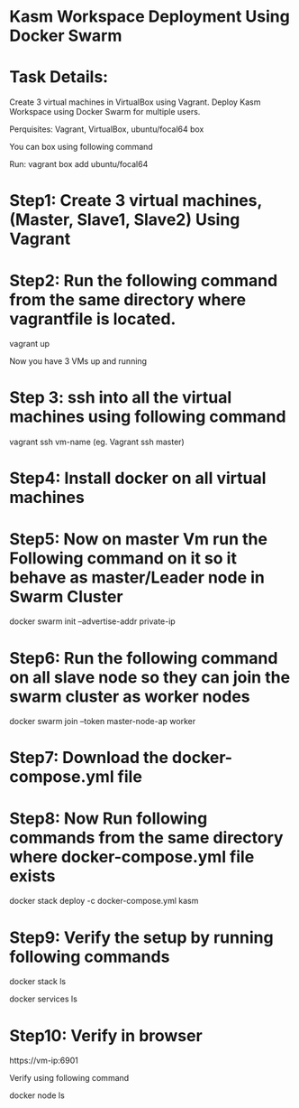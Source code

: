 # Kasm Workspace Deployment Using Docker Swarm 
# Task Details:  

Create 3 virtual machines in VirtualBox using Vagrant. Deploy Kasm Workspace using Docker Swarm for multiple users.  

Perquisites: Vagrant, VirtualBox, ubuntu/focal64 box 

You can box using following command 

Run: vagrant box add ubuntu/focal64 

# Step1: Create 3 virtual machines, (Master, Slave1, Slave2) Using Vagrant  

# Step2: Run the following command from the same directory where vagrantfile is located. 

vagrant up 

Now you have 3 VMs up and running  

# Step 3: ssh into all the virtual machines using following command  

vagrant ssh vm-name (eg. Vagrant ssh master) 

# Step4: Install docker on all virtual machines 

# Step5: Now on master Vm run the Following command on it so it behave as master/Leader node in Swarm Cluster 

docker swarm init –advertise-addr private-ip 


# Step6: Run the following command on all slave node so they can join the swarm cluster as worker nodes 

docker swarm join –token <token> master-node-ap worker 

# Step7: Download the docker-compose.yml file

# Step8: Now Run following commands from the same directory where docker-compose.yml file exists 

docker stack deploy -c docker-compose.yml kasm  

# Step9: Verify the setup by running following commands 

docker stack ls 

docker services ls

# Step10: Verify in browser 

https://vm-ip:6901 

Verify using following command 

docker node ls 

